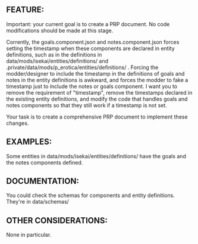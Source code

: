 ## FEATURE:

Important: your current goal is to create a PRP document. No code modifications should be made at this stage.

Corrently, the goals.component.json and notes.component.json forces setting the timestamp when these components are declared in entity definitions, such as in the definitions in data/mods/isekai/entities/definitions/ and .private/data/mods/p_erotica/entities/definitions/ . Forcing the modder/designer to include the timestamp in the definitions of goals and notes in the entity definitions is awkward, and forces the modder to fake a timestamp just to include the notes or goals component. I want you to remove the requirement of "timestamp", remove the timestamps declared in the existing entity definitions, and modify the code that handles goals and notes components so that they still work if a timestamp is not set.

Your task is to create a comprehensive PRP document to implement these changes.

## EXAMPLES:

Some entities in data/mods/isekai/entities/definitions/ have the goals and the notes components defined.

## DOCUMENTATION:

You could check the schemas for components and entity definitions. They're in data/schemas/

## OTHER CONSIDERATIONS:

None in particular.